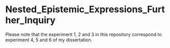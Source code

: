 # Nested_Epistemic_Expressions_Further_Inquiry
Please note that the experiment 1, 2 and 3 in this repository correspond to experiment 4, 5 and 6 of my dissertation.

